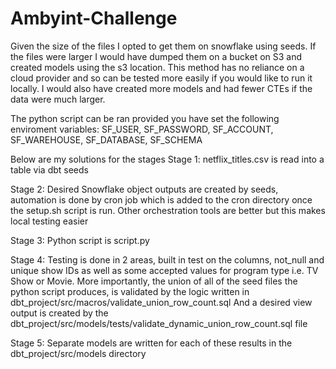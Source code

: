 # Ambyint-Challenge
Given the size of the files I opted to get them on snowflake using seeds. If the files were larger I would have dumped them on a bucket on S3 and created models using the s3 location. This method has no reliance on a cloud provider and so can be tested more easily if you would like to run it locally. I would also have created more models and had fewer CTEs if the data were much larger.

The python script can be ran provided you have set the following enviroment variables:
SF_USER,
SF_PASSWORD,
SF_ACCOUNT,
SF_WAREHOUSE,
SF_DATABASE,
SF_SCHEMA

Below are my solutions for the stages
Stage 1:
netflix_titles.csv is read into a table via dbt seeds

Stage 2:
Desired Snowflake object outputs are created by seeds, automation is done by cron job which is added to the cron directory once the setup.sh script is run. Other orchestration tools are better but this makes local testing easier

Stage 3:
Python script is script.py

Stage 4:
Testing is done in 2 areas, built in test on the columns, not_null and unique show IDs as well as
some accepted values for program type i.e. TV Show or Movie. More importantly, the union of all of the seed files the python script produces, is validated by the logic written in dbt_project/src/macros/validate_union_row_count.sql
And a desired view output is created by the dbt_project/src/models/tests/validate_dynamic_union_row_count.sql file

Stage 5:
Separate models are written for each of these results in the dbt_project/src/models directory
